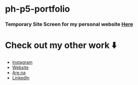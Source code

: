 # ph-p5-portfolio

### Temporary Site Screen for my personal website [Here](https://henryrodwell.com/)

# Check out my other work ⬇️

* [Instagram](https://www.instagram.com/henryrodwelllynn/) 
* [Website](https://henryrodwell.com/)
* [Are.na](https://www.are.na/henry-rodwell-lynn)
* [LinkedIn](https://www.linkedin.com/in/henry-rodwell-lynn-80687a23b/)
